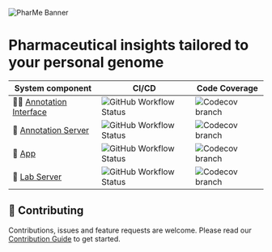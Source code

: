 ![PharMe Banner](https://user-images.githubusercontent.com/61618825/178254913-01b8ca46-c530-454c-9a64-a1eaa7a238e5.png)

# Pharmaceutical insights tailored to your personal genome

| System component                                          | CI/CD                           | Code Coverage           |
| --------------------------------------------------------- | ------------------------------- | ----------------------- |
| 🧑‍💻 [Annotation Interface](./annotation-interface) | ![GitHub Workflow Status][AI_B] | ![Codecov branch][AI_C] |
| 📝 [Annotation Server](./annotation-server)               | ![GitHub Workflow Status][AS_B] | ![Codecov branch][AS_C] |
| 📱 [App](./app)                                           | ![GitHub Workflow Status][AP_B] | ![Codecov branch][AP_C] |
| 🧪 [Lab Server](./lab-server)                             | ![GitHub Workflow Status][LS_B] | ![Codecov branch][LS_C] |

## 🤝 Contributing

Contributions, issues and feature requests are welcome. Please read our
[Contribution Guide](CONTRIBUTING.md) to get started.

<!-- References to badges -->
<!-- This won't be visible, keep it at the bottom of the file. -->
<!-- Build -->
[AI_B]: https://img.shields.io/github/workflow/status/hpi-dhc/pharme/Annotation%20Interface?color=B079FF&label=Build&logo=github&logoColor=B079FF&style=for-the-badge
[AS_B]: https://img.shields.io/github/workflow/status/hpi-dhc/pharme/Annotation%20Server?color=926CFF&label=Build&logo=github&logoColor=926CFF&style=for-the-badge
[AP_B]: https://img.shields.io/github/workflow/status/hpi-dhc/pharme/App?color=7277FF&label=Build&logo=github&logoColor=7277FF&style=for-the-badge
[LS_B]: https://img.shields.io/github/workflow/status/hpi-dhc/pharme/Lab%20Server?color=769FFF&label=Build&logo=github&logoColor=769FFF&style=for-the-badge
<!-- Coverage -->
[AI_C]: https://img.shields.io/codecov/c/github/hpi-dhc/pharme/main?color=B079FF&flag=annotation-interface&label=Coverage&logo=codecov&logoColor=B079FF&style=for-the-badge&token=1Q3F9M0SJN
[AS_C]: https://img.shields.io/codecov/c/github/hpi-dhc/pharme/main?color=926CFF&flag=annotation-server&label=Coverage&logo=codecov&logoColor=926CFF&style=for-the-badge&token=1Q3F9M0SJN
[AP_C]: https://img.shields.io/codecov/c/github/hpi-dhc/pharme/main?color=7277FF&flag=app&label=Coverage&logo=codecov&logoColor=7277FF&style=for-the-badge&token=1Q3F9M0SJN
[LS_C]: https://img.shields.io/codecov/c/github/hpi-dhc/pharme/main?color=769FFF&flag=lab-server&label=Coverage&logo=codecov&logoColor=769FFF&style=for-the-badge&token=1Q3F9M0SJN
